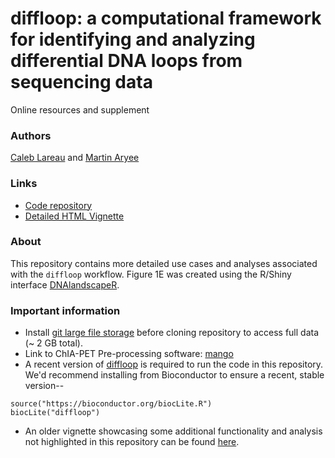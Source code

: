 <br><br>
# diffloop: a computational framework for identifying and analyzing differential DNA loops from sequencing data

Online resources and supplement

### Authors
[Caleb Lareau](mailto:caleblareau@g.harvard.edu) and [Martin Aryee](https://aryee.mgh.harvard.edu/)

### Links
- [Code repository](https://github.com/aryeelab/diffloop_paper)
- [Detailed HTML Vignette](vignette/diffloop_vignette.html)

### About
This repository contains more detailed use cases and analyses associated with the `diffloop` workflow.
Figure 1E was created using the R/Shiny interface [DNAlandscapeR](https://dnalandscaper.aryeelab.org). 

### Important information
- Install [git large file storage](https://git-lfs.github.com/) before cloning repository to access full data (~ 2 GB total).
- Link to ChIA-PET Pre-processing software: [mango](https://github.com/dphansti/mango)
- A recent version of [diffloop](https://bioconductor.org/packages/release/bioc/html/diffloop.html)
is required to run the code in this repository.
We'd recommend installing from Bioconductor to ensure a recent, stable version--
```
source("https://bioconductor.org/biocLite.R")
biocLite("diffloop")
```

- An older vignette showcasing some additional functionality and analysis not highlighted in this 
repository can be found [here](https://rpubs.com/caleblareau/diffloop_vignette).

<br><br>



